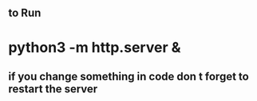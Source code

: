 ## to Run

# python3 -m http.server &

## if you change something in code don t forget to restart the server
